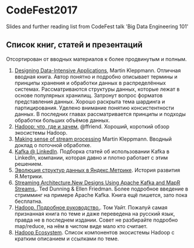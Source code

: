 # CodeFest2017
Slides and further reading list from CodeFest talk 'Big Data Engineering 101'

## Список книг, статей и презентаций
Отсортирован от вводных материалов к более продвинутым и полным.
1. [Designing Data-Intensive Applications](http://dataintensive.net/), Martin Kleppmann. Отличная вводная книга.
   Автор понятно и подробно описывает термины и принципы хранения и обработки данных в распределённых системах. 
   Рассматриваются структуры данных, которые лежат в основе популярных хранилищ. Затронут вопрос форматов 
   представления данных. Хорошо раскрыта тема шардинга и партицирования. Уделено внимание понятию консистентности данных. 
   В последних главах рассматривается принципы и подходы обработки больших объёмов данных.
2. [Hadoop: что, где и зачем](https://habrahabr.ru/post/240405/), @ffriend. Хороший, короткий обзор экосистемы Hadoop.
3. [Making sense of stream processing](https://martin.kleppmann.com/2016/01/29/event-sourcing-stream-processing-at-ddd-europe.html) Martin Kleppmann. Вводный доклад о поточной обработке.
4. [Kafka @ LinkedIn](https://engineering.linkedin.com/blog/topic/kafka). Подборка статей об использовании Kafka в LinkedIn, компании, которая давно и плотно работает с этим решением.
5. [Эволюция структур данных в Яндекс.Метрике](https://habrahabr.ru/company/yandex/blog/273305/). История развития 
   Я.Метрики.
6. [Streaming Architecture.New Designs Using Apache Kafka and MapR Streams.](https://mapr.com/streaming-architecture-using-apache-kafka-mapr-streams/). Ted Dunning & Ellen Friedman. Более подробное введение в стримминг на примере Apache Kafka. Книга ещё пишется, зато пока бесплатна.
7. [Hadoop. Подробное руководство.](https://www.piter.com/product/hadoop-podrobnoe-rukovodstvo). Том Уайт. Пожалуй самая признанная книга по теме и даже переведена на русский язык, правда не в последнем издании. Совет не разбирайте подробно map/reduce, на нём в чистом виде мало кто считает.
8. [Hadoop Ecosystem](https://hadoopecosystemtable.github.io/). Список компонентов экосистемы Hadoop с кратким описанием и ссылками по теме.
